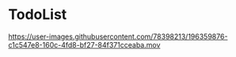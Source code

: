 # TodoList

https://user-images.githubusercontent.com/78398213/196359876-c1c547e8-160c-4fd8-bf27-84f371cceaba.mov
